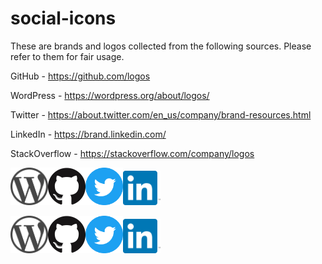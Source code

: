 # social-icons

These are brands and logos collected from the following sources.
Please refer to them for fair usage.

GitHub - https://github.com/logos

WordPress - https://wordpress.org/about/logos/

Twitter - https://about.twitter.com/en_us/company/brand-resources.html

LinkedIn - https://brand.linkedin.com/

StackOverflow - https://stackoverflow.com/company/logos

<a href="https://sudhirkhanger.com/"><img src="https://raw.githubusercontent.com/sudhirkhanger/social-icons/master/WordPress-logotype-simplified.png" width="60"></a><a href="https://github.com/sudhirkhanger"><img src="https://raw.githubusercontent.com/sudhirkhanger/social-icons/master/GitHub-Mark-120px-plus.png" width="60"></a><a href="https://twitter.com/sudhirkhanger"><img src="https://raw.githubusercontent.com/sudhirkhanger/social-icons/master/Twitter_Social_Icon_Circle_Color.png" width="60"></a><a href="https://www.linkedin.com/in/sudhirkhanger/"><img src="https://raw.githubusercontent.com/sudhirkhanger/social-icons/master/In-2C-128px-TM.png" width="60"></a>

<a href="https://sudhirkhanger.com/"><img src="https://github.com/sudhirkhanger/social-icons/blob/master/WordPress-logotype-simplified.png?raw=true" width="60"></a><a href="https://github.com/sudhirkhanger"><img src="https://github.com/sudhirkhanger/social-icons/blob/master/GitHub-Mark-120px-plus.png?raw=true" width="60"></a><a href="https://twitter.com/sudhirkhanger"><img src="https://github.com/sudhirkhanger/social-icons/blob/master/Twitter_Social_Icon_Circle_Color.png?raw=true" width="60"></a><a href="https://www.linkedin.com/in/sudhirkhanger/"><img src="https://github.com/sudhirkhanger/social-icons/blob/master/In-2C-128px-TM.png?raw=true" width="60"></a>
